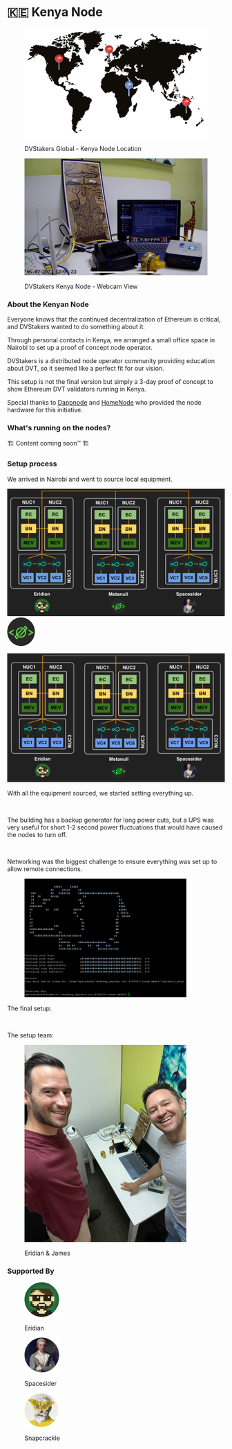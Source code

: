 # 🇰🇪 Kenya Node

<figure><img src="../.gitbook/assets/image (14).png" alt="" width="563"><figcaption><p>DVStakers Global - Kenya Node Location</p></figcaption></figure>

<figure><img src="../.gitbook/assets/image.png" alt=""><figcaption><p>DVStakers Kenya Node - Webcam View</p></figcaption></figure>

### About the Kenyan Node

Everyone knows that the continued decentralization of Ethereum is critical, and DVStakers wanted to do something about it.

Through personal contacts in Kenya, we arranged a small office space in Nairobi to set up a proof of concept node operator.

DVStakers is a distributed node operator community providing education about DVT, so it seemed like a perfect fit for our vision.

This setup is not the final version but simply a 3-day proof of concept to show Ethereum DVT validators running in Kenya.

Special thanks to [Dappnode](https://dappnode.com/) and [HomeNode](https://homenode.org/) who provided the node hardware for this initiative.

### What's running on the nodes?

🏗️ Content coming soon™ 🏗️

### Setup process

We arrived in Nairobi and went to source local equipment.

![](<../.gitbook/assets/image (6).png>)![](<../.gitbook/assets/image (11).png>)

![](<../.gitbook/assets/image (12).png>)

With all the equipment sourced, we started setting everything up.

<div align="left">

<figure><img src="../.gitbook/assets/image (25).png" alt="" width="375"><figcaption></figcaption></figure>

</div>

The building has a backup generator for long power cuts, but a UPS was very useful for short 1-2 second power fluctuations that would have caused the nodes to turn off.

<div align="left">

<figure><img src="../.gitbook/assets/image (24).png" alt="" width="375"><figcaption></figcaption></figure>

</div>

Networking was the biggest challenge to ensure everything was set up to allow remote connections.

<div align="left">

<figure><img src="../.gitbook/assets/image (20).png" alt="" width="375"><figcaption></figcaption></figure>

</div>

The final setup:

<figure><img src="../.gitbook/assets/image (22).png" alt=""><figcaption></figcaption></figure>

The setup team:

<div align="left">

<figure><img src="../.gitbook/assets/image (1).png" alt="" width="375"><figcaption><p>Eridian &#x26; James</p></figcaption></figure>

</div>

### Supported By

<div align="left">

<figure><img src="../.gitbook/assets/Eridian.png" alt="Eridian"><figcaption><p>Eridian</p></figcaption></figure>

 

<figure><img src="../.gitbook/assets/Spacesider.png" alt="Spacesider"><figcaption><p>Spacesider</p></figcaption></figure>

 

<figure><img src="../.gitbook/assets/Screenshot 2023-07-06 at 23.13.10-modified.png" alt=""><figcaption><p>Snapcrackle</p></figcaption></figure>

</div>
